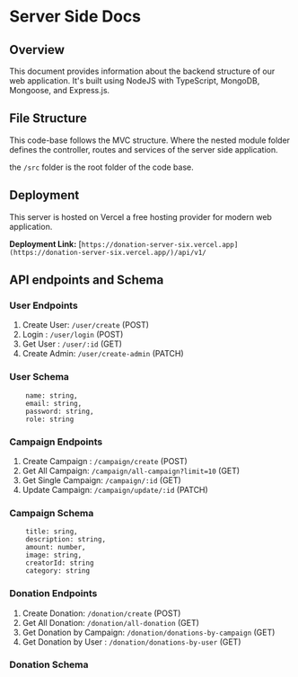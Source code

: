 # Server Side Docs

## Overview

This document provides information about the backend structure of our web application. It's built using NodeJS with TypeScript, MongoDB, Mongoose, and Express.js.

## File Structure

This code-base follows the MVC structure. Where the nested module folder defines the controller, routes and services of the server side application. 

the `/src`  folder is the root folder of the code base. 

 

## Deployment

This server is hosted on Vercel a  free hosting provider for modern web application. 

**Deployment Link:**   [`https://donation-server-six.vercel.app](https://donation-server-six.vercel.app/)/api/v1/`

## API endpoints and Schema

### User   Endpoints

1. Create User: `/user/create` (POST)
2. Login : `/user/login` (POST)
3. Get User : `/user/:id` (GET)
4. Create Admin: `/user/create-admin` (PATCH)

### User Schema

```tsx
    name: string,
    email: string,
    password: string,
    role: string
```

### Campaign Endpoints

1. Create Campaign : `/campaign/create` (POST)
2. Get All Campaign: `/campaign/all-campaign?limit=10` (GET) 
3. Get Single Campaign: `/campaign/:id` (GET)
4. Update Campaign: `/campaign/update/:id` (PATCH)

### Campaign Schema

```tsx
	title: sring,
	description: string,
    amount: number,
    image: string,
    creatorId: string
    category: string
```

### Donation Endpoints

1. Create Donation: `/donation/create` (POST)
2. Get All Donation: `/donation/all-donation` (GET)
3. Get Donation by Campaign: `/donation/donations-by-campaign` (GET)
4. Get Donation by User :  `/donation/donations-by-user` (GET)

### Donation Schema
